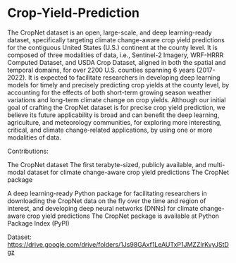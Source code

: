 # Crop-Yield-Prediction

The CropNet dataset is an open, large-scale, and deep learning-ready dataset, specifically targeting climate change-aware crop yield predictions for the contiguous United States (U.S.) continent at the county level. It is composed of three modalities of data, i.e., Sentinel-2 Imagery, WRF-HRRR Computed Dataset, and USDA Crop Dataset, aligned in both the spatial and temporal domains, for over 2200 U.S. counties spanning 6 years (2017-2022). It is expected to facilitate researchers in developing deep learning models for timely and precisely predicting crop yields at the county level, by accounting for the effects of both short-term growing season weather variations and long-term climate change on crop yields. Although our initial goal of crafting the CropNet dataset is for precise crop yield prediction, we believe its future applicability is broad and can benefit the deep learning, agriculture, and meteorology communities, for exploring more interesting, critical, and climate change-related applications, by using one or more modalities of data.


Contributions:

The CropNet dataset
The first terabyte-sized, publicly available, and multi-modal dataset for climate change-aware crop yield predictions
The CropNet package

A deep learning-ready Python package for facilitating researchers in downloading the CropNet data on the fly over the time and region of interest, and developing deep neural networks (DNNs) for climate change-aware crop yield predictions
The CropNet package is available at Python Package Index (PyPI)

Dataset:
https://drive.google.com/drive/folders/1Js98GAxf1LeAUTxP1JMZZIrKvyJStDgz
